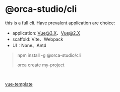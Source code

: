 # @orca-studio/cli

this is a full cli. Have prevalent application are choice:

- application: Vue@3.X、Vue@2.X
- scaffold: Vite、Webpack
- UI：None、Antd

> npm install -g @orca-studio/cli
>
> orca create my-project

<br/>

[vue-template](https://github.com/orca-studio/vue-template)

